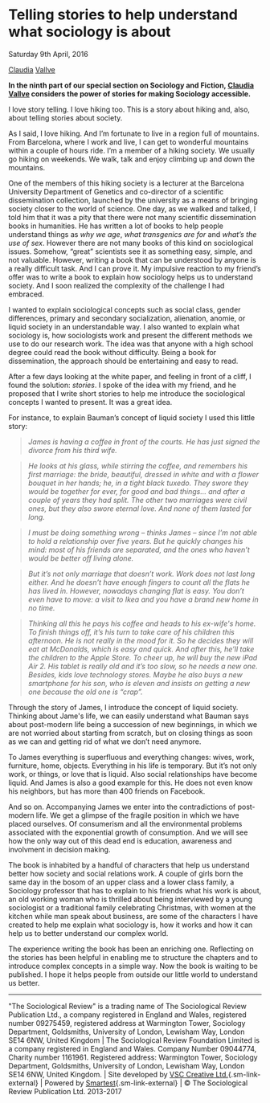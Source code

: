 Telling stories to help understand what sociology is about
==========================================================

Saturday 9th April, 2016

[Claudia](https://www.thesociologicalreview.com/blog/telling-stories-to-help-understand-what-sociology-is-about.html)
[Vallve](https://claudiavallve.com/)

**In the ninth part of our special section on Sociology and
Fiction, [Claudia Vallve](https://claudiavallve.com/) considers the
power of stories for making Sociology accessible.**

I love story telling. I love hiking too. This is a story about hiking
and, also, about telling stories about society.

As I said, I love hiking. And I’m fortunate to live in a region full of
mountains. From Barcelona, where I work and live, I can get to wonderful
mountains within a couple of hours ride. I’m a member of a hiking
society. We usually go hiking on weekends. We walk, talk and enjoy
climbing up and down the mountains.

One of the members of this hiking society is a lecturer at the Barcelona
University Department of Genetics and co-director of a scientific
dissemination collection, launched by the university as a means of
bringing society closer to the world of science. One day, as we walked
and talked, I told him that it was a pity that there were not many
scientific dissemination books in humanities. He has written a lot of
books to help people understand things as *why we age*, *what
transgenics are for* and *what’s the use of sex*. However there are not
many books of this kind on sociological issues. Somehow, “great”
scientists see it as something easy, simple, and not valuable. However,
writing a book that can be understood by anyone is a really difficult
task. And I can prove it. My impulsive reaction to my friend’s offer was
to write a book to explain how sociology helps us to understand society.
And I soon realized the complexity of the challenge I had embraced.

I wanted to explain sociological concepts such as social class, gender
differences, primary and secondary socialization, alienation, anomie, or
liquid society in an understandable way. I also wanted to explain what
sociology is, how sociologists work and present the different methods we
use to do our research work. The idea was that anyone with a high school
degree could read the book without difficulty. Being a book for
dissemination, the approach should be entertaining and easy to read.

After a few days looking at the white paper, and feeling in front of a
cliff, I found the solution: *stories*. I spoke of the idea with my
friend, and he proposed that I write short stories to help me introduce
the sociological concepts I wanted to present. It was a great idea.

For instance, to explain Bauman’s concept of liquid society I used this
little story:

> *James is having a coffee in front of the courts. He has just signed the
divorce from his third wife.*

> *He looks at his glass, while stirring the coffee, and remembers his
first marriage: the bride, beautiful, dressed in white and with a flower
bouquet in her hands; he, in a tight black tuxedo. They swore they would
be together for ever, for good and bad things… and after a couple of
years they had split.* *The other two marriages were civil ones, but
they also swore eternal love. And none of them lasted for long.*

> *I must be doing something wrong – thinks James – since I’m not able to
hold a relationship over five years. But he quickly changes his mind:
most of his friends are separated, and the ones who haven’t would be
better off living alone.*

> *But it’s not only marriage that doesn’t work. Work does not last long
either. And he doesn’t have enough fingers to count all the flats he has
lived in. However, nowadays changing flat is easy. You don’t even have
to move: a visit to Ikea and you have a brand new home in no time.*

> *Thinking all this he pays his coffee and heads to his ex-wife's home.
To finish things off, it’s his turn to take care of his children this
afternoon. He is not really in the mood for it. So he decides they will
eat at McDonalds, which is easy and quick. And after this, he’ll take
the children to the Apple Store. To cheer up, he will buy the new iPad
Air 2. His tablet is really old and it’s too slow, so he needs a new
one. Besides, kids love technology stores. Maybe he also buys a new
smartphone for his son, who is eleven and insists on getting a new one
because the old one is “crap”.*

Through the story of James, I introduce the concept of liquid society.
Thinking about Jame's life, we can easily understand what Bauman says
about post-modern life being a succession of new beginnings, in which we
are not worried about starting from scratch, but on closing things as
soon as we can and getting rid of what we don’t need anymore. 

To James everything is superfluous and everything changes: wives, work,
furniture, home, objects. Everything in his life is temporary. But it’s
not only work, or things, or love that is liquid. Also social
relationships have become liquid. And James is also a good example for
this. He does not even know his neighbors, but has more than 400 friends
on Facebook.  

And so on. Accompanying James we enter into the contradictions of
post-modern life. We get a glimpse of the fragile position in which we
have placed ourselves. Of consumerism and all the environmental problems
associated with the exponential growth of consumption. And we will see
how the only way out of this dead end is education, awareness and
involvment in decision making.

The book is inhabited by a handful of characters that help us understand
better how society and social relations work. A couple of girls born the
same day in the bosom of an upper class and a lower class family, a
Sociology professor that has to explain to his friends what his work is
about, an old working woman who is thrilled about being interviewed by a
young sociologist or a traditional family celebrating Christmas, with
women at the kitchen while man speak about business, are some of the
characters I have created to help me explain what sociology is, how it
works and how it can help us to better understand our complex world.

The experience writing the book has been an enriching one. Reflecting on
the stories has been helpful in enabling me to structure the chapters
and to introduce complex concepts in a simple way. Now the book is
waiting to be published. I hope it helps people from outside our little
world to understand us better. 

______

"The Sociological Review" is a trading name of The Sociological Review
Publication Ltd., a company registered in England and Wales, registered
number 09275459, registered address at Warmington Tower, Sociology
Department, Goldsmiths, University of London, Lewisham Way, London SE14
6NW, United Kingdom | The Sociological Review Foundation Limited is a
company registered in England and Wales. Company Number 09044774,
Charity number 1161961. Registered address: Warmington Tower, Sociology
Department, Goldsmiths, University of London, Lewisham Way, London SE14
6NW, United Kingdom. | Site developed by [VSC Creative
Ltd.](http://www.vsccreative.com){.sm-link-external} | Powered by
[Smartest](http://sma.rte.st){.sm-link-external} | © The Sociological
Review Publication Ltd. 2013-2017

